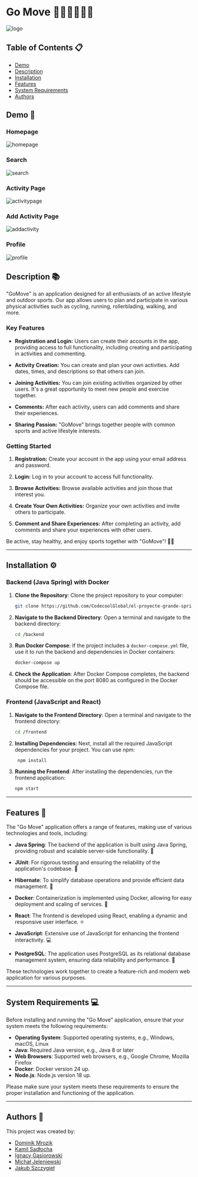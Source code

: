 # Go Move 🏃‍♂️🚴‍♀️🏃‍♀️

![logo](https://github.com/CodecoolGlobal/el-proyecte-grande-sprint-1-java-dmrozik87/assets/116550165/7073b2b3-20c8-4a5d-a836-f6927248b5e1)

## Table of Contents 📋

- [Demo](#demo)
- [Description](#description)
- [Installation](#installation)
- [Features](#features)
- [System Requirements](#system-requirements)
- [Authors](#authors)

## Demo 🎥
### Homepage
![homepage](https://github.com/CodecoolGlobal/el-proyecte-grande-sprint-1-java-dmrozik87/assets/116550191/026410b8-d819-4019-bafc-1e59534c44c3)

### Search
![search](https://github.com/CodecoolGlobal/el-proyecte-grande-sprint-1-java-dmrozik87/assets/116550191/0f7b857a-dc6f-4e05-99c8-8b06246806f9)

### Activity Page
![activitypage](https://github.com/CodecoolGlobal/el-proyecte-grande-sprint-1-java-dmrozik87/assets/116550191/b25e7370-034d-48f8-9fa9-4c21d2e5bda3)

### Add Activity Page
![addactivity](https://github.com/CodecoolGlobal/el-proyecte-grande-sprint-1-java-dmrozik87/assets/116550191/8284776e-3d19-4589-beb1-7570481f3813)

### Profile
![profile](https://github.com/CodecoolGlobal/el-proyecte-grande-sprint-1-java-dmrozik87/assets/116550191/83e0ee57-f05d-44c3-9d7b-2d3c4217e9f1)

## Description 📚

"GoMove" is an application designed for all enthusiasts of an active lifestyle and outdoor sports. Our app allows users to plan and participate in various physical activities such as cycling, running, rollerblading, walking, and more.

### Key Features
- **Registration and Login:** Users can create their accounts in the app, providing access to full functionality, including creating and participating in activities and commenting.

- **Activity Creation:** You can create and plan your own activities. Add dates, times, and descriptions so that others can join.

- **Joining Activities:** You can join existing activities organized by other users. It's a great opportunity to meet new people and exercise together.

- **Comments:** After each activity, users can add comments and share their experiences.

- **Sharing Passion:** "GoMove" brings together people with common sports and active lifestyle interests.

### Getting Started
1. **Registration:** Create your account in the app using your email address and password.

2. **Login:** Log in to your account to access full functionality.

3. **Browse Activities:** Browse available activities and join those that interest you.

4. **Create Your Own Activities:** Organize your own activities and invite others to participate.

5. **Comment and Share Experiences:** After completing an activity, add comments and share your experiences with other users.

Be active, stay healthy, and enjoy sports together with "GoMove"! 💪🌞

---

## Installation ⚙️

### Backend (Java Spring) with Docker

1. **Clone the Repository**: Clone the project repository to your computer:

    ```bash
    git clone https://github.com/CodecoolGlobal/el-proyecte-grande-sprint-1-java-dmrozik87
    ```

2. **Navigate to the Backend Directory**: Open a terminal and navigate to the backend directory:

    ```bash
    cd /backend
    ```

3. **Run Docker Compose**: If the project includes a `docker-compose.yml` file, use it to run the backend and dependencies in Docker containers:

    ```bash
    docker-compose up
    ```

4. **Check the Application**: After Docker Compose completes, the backend should be accessible on the port 8080 as configured in the Docker Compose file.

### Frontend (JavaScript and React)

1. **Navigate to the Frontend Directory**: Open a terminal and navigate to the frontend directory:

    ```bash
    cd /frontend
    ```

2. **Installing Dependencies**: Next, install all the required JavaScript dependencies for your project. You can use npm:

   ```bash
    npm install
    ```

3. **Running the Frontend**: After installing the dependencies, run the frontend application:

    ```bash
    npm start
    ```

---

## Features 🚀

The "Go Move" application offers a range of features, making use of various technologies and tools, including:

- **Java Spring**: The backend of the application is built using Java Spring, providing robust and scalable server-side functionality. 🌱

- **JUnit**: For rigorous testing and ensuring the reliability of the application's codebase. 🧪

- **Hibernate**: To simplify database operations and provide efficient data management. 🏢

- **Docker**: Containerization is implemented using Docker, allowing for easy deployment and scaling of services. 🐳

- **React**: The frontend is developed using React, enabling a dynamic and responsive user interface. ⚛️

- **JavaScript**: Extensive use of JavaScript for enhancing the frontend interactivity. 💻

- **PostgreSQL**: The application uses PostgreSQL as its relational database management system, ensuring data reliability and performance. 🐘

These technologies work together to create a feature-rich and modern web application for various purposes.

---

## System Requirements 💻

Before installing and running the "Go Move" application, ensure that your system meets the following requirements:

- **Operating System**: Supported operating systems, e.g., Windows, macOS, Linux
- **Java**: Required Java version, e.g., Java 8 or later
- **Web Browsers**: Supported web browsers, e.g., Google Chrome, Mozilla Firefox
- **Docker**: Docker version 24 up.
- **Node.js**: Node.js version 18 up.

Please make sure your system meets these requirements to ensure the proper installation and functioning of the application.

---

## Authors 👥

This project was created by:
- [Dominik Mrozik](https://github.com/dmrozik87)
- [Kamil Sadłocha](https://github.com/KamilSadlocha)
- [Ignacy Gąsiorowski](https://github.com/ignacyD)
- [Michał Jeleniewski](https://github.com/Michal-Jeleniewski)
- [Jakub Szczygieł](https://github.com/Szczygiel29)



